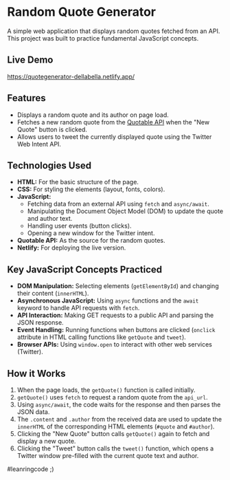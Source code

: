 # Random Quote Generator

A simple web application that displays random quotes fetched from an API. This project was built to practice fundamental JavaScript concepts.

## Live Demo

https://quotegenerator-dellabella.netlify.app/

## Features

*   Displays a random quote and its author on page load.
*   Fetches a new random quote from the [Quotable API](https://github.com/lukePeavey/quotable) when the "New Quote" button is clicked.
*   Allows users to tweet the currently displayed quote using the Twitter Web Intent API.

## Technologies Used

*   **HTML:** For the basic structure of the page.
*   **CSS:** For styling the elements (layout, fonts, colors).
*   **JavaScript:**
    *   Fetching data from an external API using `fetch` and `async/await`.
    *   Manipulating the Document Object Model (DOM) to update the quote and author text.
    *   Handling user events (button clicks).
    *   Opening a new window for the Twitter intent.
*   **Quotable API:** As the source for the random quotes.
*   **Netlify:** For deploying the live version.

## Key JavaScript Concepts Practiced

*   **DOM Manipulation:** Selecting elements (`getElementById`) and changing their content (`innerHTML`).
*   **Asynchronous JavaScript:** Using `async` functions and the `await` keyword to handle API requests with `fetch`.
*   **API Interaction:** Making GET requests to a public API and parsing the JSON response.
*   **Event Handling:** Running functions when buttons are clicked (`onclick` attribute in HTML calling functions like `getQuote` and `tweet`).
*   **Browser APIs:** Using `window.open` to interact with other web services (Twitter).

## How it Works

1.  When the page loads, the `getQuote()` function is called initially.
2.  `getQuote()` uses `fetch` to request a random quote from the `api_url`.
3.  Using `async/await`, the code waits for the response and then parses the JSON data.
4.  The `.content` and `.author` from the received data are used to update the `innerHTML` of the corresponding HTML elements (`#quote` and `#author`).
5.  Clicking the "New Quote" button calls `getQuote()` again to fetch and display a new quote.
6.  Clicking the "Tweet" button calls the `tweet()` function, which opens a Twitter window pre-filled with the current quote text and author.

#leanringcode ;)
